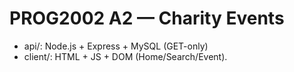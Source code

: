 ﻿# PROG2002 A2 — Charity Events

- api/: Node.js + Express + MySQL (GET-only)
- client/: HTML + JS + DOM (Home/Search/Event).